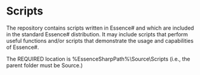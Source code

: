 Scripts
=======

The repository contains scripts written in Essence# and which are included in the standard Essence# distribution. It may include scripts that perform useful functions and/or scripts that demonstrate the usage and capabilities of Essence#.

The REQUIRED location is %EssenceSharpPath%\Source\Scripts (i.e., the parent folder must be Source.)

